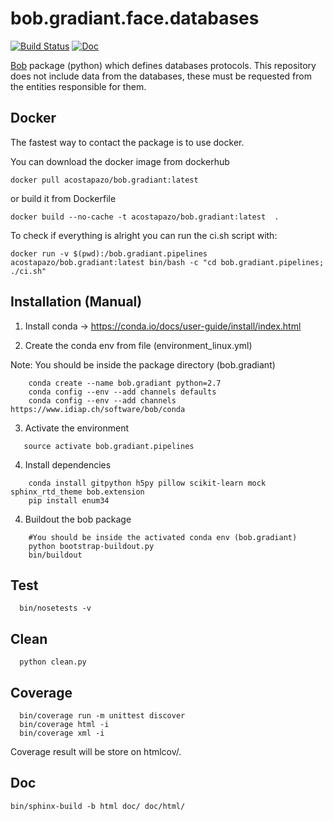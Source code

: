 # bob.gradiant.face.databases 

[![Build Status](https://travis-ci.org/Gradiant/bob.gradiant.pipelines.svg?branch=master)](https://travis-ci.org/Gradiant/bob.gradiant.face.databases)
[![Doc](http://img.shields.io/badge/docs-latest-orange.svg)](https://gradiant.github.io/bob.gradiant.face.databases/)


[Bob](https://www.idiap.ch/software/bob/) package (python) which defines databases protocols. This repository does not include data from the databases, these must be requested from the entities responsible for them.


## Docker 

The fastest way to contact the package is to use docker. 

You can download the docker image from dockerhub

~~~
docker pull acostapazo/bob.gradiant:latest 
~~~

or build it from Dockerfile

~~~
docker build --no-cache -t acostapazo/bob.gradiant:latest  .
~~~

To check if everything is alright you can run the ci.sh script with:

~~~
docker run -v $(pwd):/bob.gradiant.pipelines acostapazo/bob.gradiant:latest bin/bash -c "cd bob.gradiant.pipelines; ./ci.sh"
~~~

## Installation (Manual)


1. Install conda -> https://conda.io/docs/user-guide/install/index.html

2. Create the conda env from file (environment_linux.yml)

Note: You should be inside the package directory (bob.gradiant)

~~~
    conda create --name bob.gradiant python=2.7
    conda config --env --add channels defaults
    conda config --env --add channels https://www.idiap.ch/software/bob/conda
~~~

3. Activate the environment

~~~
   source activate bob.gradiant.pipelines
~~~

4. Install dependencies

~~~
    conda install gitpython h5py pillow scikit-learn mock sphinx_rtd_theme bob.extension
    pip install enum34
~~~


4. Buildout the bob package

~~~
    #You should be inside the activated conda env (bob.gradiant)
    python bootstrap-buildout.py
    bin/buildout
~~~

## Test

~~~
  bin/nosetests -v
~~~

## Clean

~~~
  python clean.py
~~~

## Coverage

~~~  
  bin/coverage run -m unittest discover
  bin/coverage html -i
  bin/coverage xml -i
~~~

Coverage result will be store on htmlcov/.

## Doc

~~~
bin/sphinx-build -b html doc/ doc/html/
~~~
